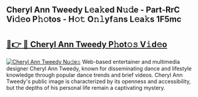 ## Cheryl Ann Tweedy L𝚎a𝚔ed N𝚞𝚍e - Part-RrC Vi𝚍𝚎o P𝚑𝚘tos - H𝚘𝚝 O𝚗𝚕yf𝚊ns L𝚎a𝚔s 1F5mc

# <h2><a href="http://kfconwj.oniu.top/?m=Cheryl+Ann+Tweedy">🔗👉 🔴 Cheryl Ann Tweedy P𝚑ot𝚘𝚜 V𝚒d𝚎o</a></h2>

[![Cheryl Ann Tweedy Nu𝚍e𝚜](https://i.imgur.com/0qMVB7G.gif)](http://kfconwj.oniu.top/?m=Cheryl+Ann+Tweedy)
Web-based entertainer and multimedia designer Cheryl Ann Tweedy, known for disseminating dance and lifestyle knowledge through popular dance trends and brief videos. Cheryl Ann Tweedy's public image is characterized by its openness and accessibility, but the depths of his personal life remain a captivating mystery.  
